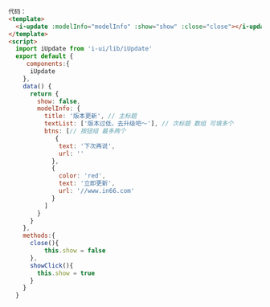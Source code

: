 <template>
<i-button type="primary" @click="showClick">click me</i-button>
<div class="update-wrap">
  <i-update :modelInfo="modelInfo" :show="show" :close="close"></i-update>
</div>
</template>
<script>
  import iUpdate from 'i-ui/lib/iUpdate'
  export default {
     components:{
      iUpdate
    },
    data() {
      return {
        show: false,
        modelInfo: {
          title: '版本更新',
          textList: ['版本过低，去升级吧～'],
          btns: [
              {
              text: '下次再说',
              url: ''
            },
            {
              color: 'red',
              text: '立即更新',
              url: '//www.in66.com'
            }
          ]
        }
      }
    },
    methods:{
      close(){
          this.show = false
      },  
      showClick(){
        this.show = true
      }
    }
  }

</script>
<style lang="scss">
.update-wrap{
  margin:20px;
  width:375px;
  height:550px;
  border:1px dotted #ddd;
  position:relative;
  .model{
    position:absolute;
  }
}

</style>

```html
代码：
<template>
  <i-update :modelInfo="modelInfo" :show="show" :close="close"></i-update>
</template>
<script>
  import iUpdate from 'i-ui/lib/iUpdate'
  export default {
     components:{
      iUpdate
    },
    data() {
      return {
        show: false,
        modelInfo: {
          title: '版本更新', // 主标题
          textList: ['版本过低，去升级吧～'], // 次标题 数组 可填多个
          btns: [// 按钮组 最多两个
             {
              text: '下次再说',
              url: ''
            },
            {
              color: 'red',
              text: '立即更新',
              url: '//www.in66.com'
            }
          ]
        }
      }
    },
    methods:{
      close(){
          this.show = false
      },  
      showClick(){
        this.show = true
      }
    }
  }
```
